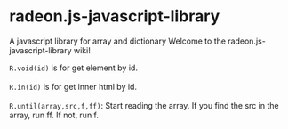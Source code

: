 # radeon.js-javascript-library
A javascript library for array and dictionary
Welcome to the radeon.js-javascript-library wiki!

`R.void(id)` is for get element by id.<br><br>
`R.in(id)` is for get inner html by id. <br><br>
`R.until(array,src,f,ff)`: Start reading the array. If you find the src in the array, run ff. If not, run f.

